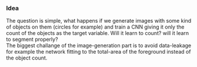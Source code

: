 ### Idea

The question is simple, what happens if we generate images with some kind of objects on them (circles for example) and train 
a CNN giving it only the count of the objects as the target variable. Will it learn to count? will it learn to segment properly?  
The biggest challange of the image-generation part is to avoid data-leakage  for example the network fitting to the total-area of the foreground instead of the object count.
